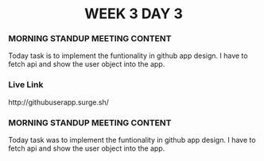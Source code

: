 <!-- **************************** Morning Standup meeting content  ************************************** -->
<h1 align="center">WEEK 3 DAY 3</h1>

<h3>MORNING STANDUP MEETING CONTENT</h3>
Today task is to implement the funtionality in github app design. I have to fetch api and show the user object into the app.

<!-- **************************** Live Link of assignment  ************************************** -->
<h3> Live Link</h3>
http://githubuserapp.surge.sh/

<!-- **************************** Evening Standup meeting content  ************************************** -->

<h3>MORNING STANDUP MEETING CONTENT</h3>
Today task was to implement the funtionality in github app design. I have to fetch api and show the user object into the app.
